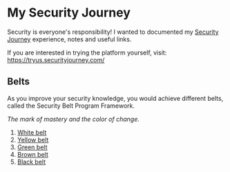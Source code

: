 # My Security Journey

Security is everyone's responsibility! I wanted to documented my [Security Journey](https://www.securityjourney.com) experience, notes and useful links.

If you are interested in trying the platform yourself, visit: https://tryus.securityjourney.com/

## Belts

As you improve your security knowledge, you would achieve different belts, called the Security Belt Program Framework.

_The mark of mastery and the color of change._

1. [White belt](WhiteBelt.md)
1. [Yellow belt](YellowBelt.md)
1. [Green belt](GreenBelt.md)
1. [Brown belt](BrownBelt.md)
1. [Black belt](BlackBelt.md)
